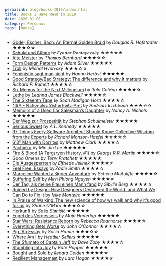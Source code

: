 ```yaml
---
permalink: blog/books-2019/index.html
title: Books I Have Read in 2019
date: 2020-01-01
category: Personal
tags: [books]
---
```


- [Gödel, Escher, Bach: An Eternal Golden Braid](http://prelectur.stanford.edu/lecturers/hofstadter/excerpts.html#gebxx) by _Douglas R. Hofstadter_ ★★★☆☆
- [Schuld und Sühne](http://www.gutenberg.org/files/58238/58238-h/58238-h.htm) by _Fyodor Dostoyevsky_ ★★★★★
- [Alte Meister](https://thomasbernhard.at/das-werk/prosa/romane/alte-meister-komoedie/) by _Thomas Bernhard_ ★★★☆☆
- [Form Design Patterns](https://formdesignpatterns.com) by _Adam Silver_ ★★★★★
- [Troll](https://www.klett-cotta.de/buch/Gegenwartsliteratur/Troll/96747) by _Michal Hvorecky_ ★★★☆☆
- [Feministin sagt man nicht](https://www.brandstaetterverlag.com/buch/feministin-sagt-man-nicht) by _Hanna Herbst_ ★★★★★
- [Good Strategy/Bad Strategy: The difference and why it matters](http://goodbadstrategy.com) by _Richard P. Rumelt_ ★★★★☆
- [Six Memos for the Next Millennium](https://en.wikipedia.org/wiki/Six_Memos_for_the_Next_Millennium) by _Italo Calvino_ ★★★★☆
- [Lethe](https://www.creativenonfiction.org/products/true-story-issue-22) by _Leanna James Blackwell_ ★★★★☆
- [The Sixteenth Tape](https://www.creativenonfiction.org/products/true-story-issue-23) by _Sean Madigan Horn_ ★★★★☆
- [NSA - Nationales Sicherheits-Amt](https://www.luebbe.de/bastei-luebbe/buecher/sonstige-belletristik/nsa-nationales-sicherheits-amt/id_5802102) by _Andreas Eschbach_ ★★★☆☆
- [Memoirs of a Used Car Salesman‘s Daughter](https://www.creativenonfiction.org/products/true-story-issue-24) by _Nancy A. Nichols_ ★★★★★
- [Der Weg zur Prosperität](https://www.ecowin.at/produkt/der-weg-zur-prosperitat/) by _Stephan Schulmeister_ ★★★★★
- [Serious Sweet](https://www.penguin.co.uk/books/109/1097238/serious-sweet/9780099587439.html) by _A.L. Kennedy_ ★★★★★
- [97 Things Every Software Architect Should Know: Collective Wisdom from the Experts](https://www.oreilly.com/library/view/97-things-every/9780596800611/) by _Richard Monson-Haefel_ ★★★☆☆
- [6’3” Man with Dorritos](https://www.creativenonfiction.org/products/true-story-issue-20) by _Matthew Clark_ ★★★★☆
- [Pachinko](https://www.minjinlee.com/book/pachinko/) by _Min Jin Lee_ ★★★★★
- [Fire & Blood (A Targaryen History, #1)](http://www.georgerrmartin.com/grrm_book/fire-and-blood/) by _George R.R. Martin_ ★★★★☆
- [Good Omens](https://www.terrypratchettbooks.com/books/good-omens/) by _Terry Pratchett_ ★★★★★
- [Die Ausgesperrten](https://www.rowohlt.de/taschenbuch/elfriede-jelinek-die-ausgesperrten.html) by _Elfriede Jelinek_ ★★★★☆
- [Feel Free: Essays](https://www.penguinrandomhouse.com/books/317074/feel-free-by-zadie-smith/) by _Zadie Smith_ ★★★★☆
- [Marceline Wanted a Bigger Adventure](https://www.creativenonfiction.org/products/true-story-issue-26) by _Schena McAuliffe_ ★★★★☆
- [Suffering Self](https://www.creativenonfiction.org/products/true-story-issue-25) by _Minh Phiong Nguyen_ ★★★★☆
- [Der Tag, als meine Frau einen Mann fand](https://www.hanser-literaturverlage.de/buch/der-tag-als-meine-frau-einen-mann-fand/978-3-446-24760-4/) by _Sibylle Berg_ ★★★★☆
- [Ruined by Design: How Designers Destroyed the World, and What We Can Do to Fix It](https://www.ruinedby.design) by _Mike Monteiro_ ★★★★★
- [In Praise of Walking: The new science of how we walk and why it’s good for us](https://www.penguin.co.uk/books/111/1114924/in-praise-of-walking/9781847925015.html) by _Shane O'Mara_ ★★★☆☆
- [Herkunft](https://www.randomhouse.de/Buch/HERKUNFT/Sasa-Stanisic/Luchterhand-Literaturverlag/e472733.rhd) by _Saša Stanišić_ ★★★★★
- [Engel des Vergessens](https://www.wallstein-verlag.de/9783835309531-maja-haderlap-engel-des-vergessens.html) by _Maja Haderlap_ ★★★★★
- [Star Wars: Resistance Reborn](https://www.penguinrandomhouse.com/books/609153/resistance-reborn-star-wars-by-rebecca-roanhorse/9780593128428/) by _Rebecca Roanhorse_ ★★★★☆
- [Everything Gets Worse](https://www.creativenonfiction.org/products/true-story-issue-32) by _John O‘Connor_ ★★★★☆
- [Pig, An Essay](https://www.creativenonfiction.org/products/true-story-issue-31) by _Sonia Hamer_ ★★★☆☆
- [Where Am I](https://www.creativenonfiction.org/products/true-story-issue-27) by _Heather Sellers_ ★★★★★
- [The Sfumato of Captain Jeff](https://www.creativenonfiction.org/products/true-story-issue-28) by _Dave Zoby_ ★★★★☆
- [Stumbling Into Joy](https://www.creativenonfiction.org/products/true-story-issue-29) by _Kate Hopper_ ★★★★★
- [Bought and Sold](https://www.creativenonfiction.org/products/true-story-issue-30) by _Renata Golden_ ★★★★☆
- [Resilient Management](https://resilient-management.com) by _Lara Hogan_ ★★★★★
